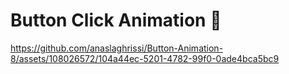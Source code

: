 # Button Click Animation 🤩

https://github.com/anaslaghrissi/Button-Animation-8/assets/108026572/104a44ec-5201-4782-99f0-0ade4bca5bc9
